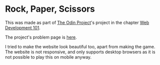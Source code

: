 # Rock, Paper, Scissors

This was made as part of [The Odin Project](https://www.theodinproject.com)'s project in the chapter [Web Development 101](https://www.theodinproject.com/courses/web-development-101).

The project's problem page is [here](https://www.theodinproject.com/courses/web-development-101/lessons/rock-paper-scissors).

I tried to make the website look beautiful too, apart from making the game.
The website is not responsive, and only supports desktop browsers as it is not possible to play this on mobile anyway.

